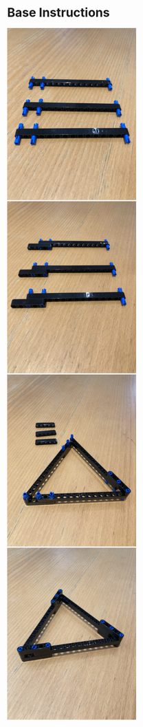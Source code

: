 # Base Instructions

<img src="../images/base/step_1.jpg" width=300>
<img src="../images/base/step_2.jpg" width=300>
<img src="../images/base/step_3.jpg" width=300>
<img src="../images/base/step_4.jpg" width=300>

